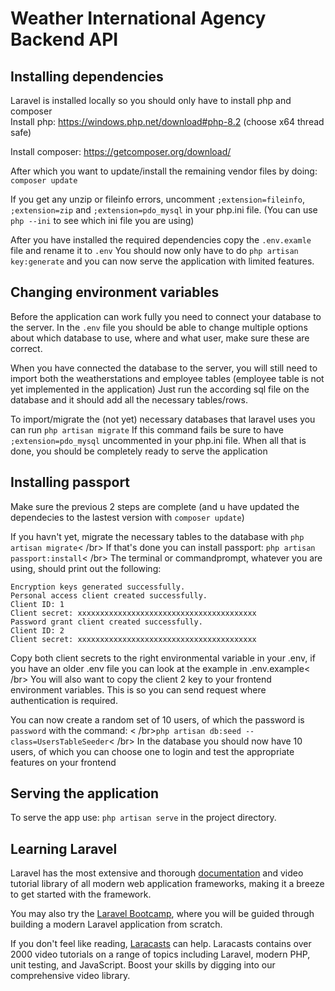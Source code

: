 # Weather International Agency Backend API

## Installing dependencies
Laravel is installed locally so you should only have to install php and composer<br >
Install php: https://windows.php.net/download#php-8.2 (choose x64 thread safe)

Install composer: https://getcomposer.org/download/

After which you want to update/install the remaining vendor files by doing: `composer update`

If you get any unzip or fileinfo errors, uncomment `;extension=fileinfo`, `;extension=zip` and `;extension=pdo_mysql` in your php.ini file. (You can use `php --ini` to see which ini file you are using)

After you have installed the required dependencies copy the `.env.examle` file and rename it to `.env`
You should now only have to do `php artisan key:generate` and you can now serve the application with limited features.

## Changing environment variables
Before the application can work fully you need to connect your database to the server. 
In the `.env` file you should be able to change multiple options about which database to use, where and what user, make sure these are correct.

When you have connected the database to the server, you will still need to import both the weatherstations and employee tables (employee table is not yet implemented in the application)
Just run the according sql file on the database and it should add all the necessary tables/rows.

To import/migrate the (not yet) necessary databases that laravel uses you can run `php artisan migrate` 
If this command fails be sure to have `;extension=pdo_mysql` uncommented in your php.ini file.
When all that is done, you should be completely ready to serve the application

## Installing passport
Make sure the previous 2 steps are complete (and u have updated the dependecies to the lastest version with `composer update`)

If you havn't yet, migrate the necessary tables to the database with `php artisan migrate`< /br>
If that's done you can install passport: `php artisan passport:install`< /br>
The terminal or commandprompt, whatever you are using, should print out the following:
```
Encryption keys generated successfully.
Personal access client created successfully.
Client ID: 1
Client secret: xxxxxxxxxxxxxxxxxxxxxxxxxxxxxxxxxxxxxxxx
Password grant client created successfully.
Client ID: 2
Client secret: xxxxxxxxxxxxxxxxxxxxxxxxxxxxxxxxxxxxxxxx
```
Copy both client secrets to the right environmental variable in your .env, if you have an older .env file you can look at the example in .env.example< /br>
You will also want to copy the client 2 key to your frontend environment variables. This is so you can send request where authentication is required.

You can now create a random set of 10 users, of which the password is `password` with the command: < /br>`php artisan db:seed --class=UsersTableSeeder`< /br>
In the database you should now have 10 users, of which you can choose one to login and test the appropriate features on your frontend

## Serving the application
To serve the app use: `php artisan serve` in the project directory.

## Learning Laravel

Laravel has the most extensive and thorough [documentation](https://laravel.com/docs) and video tutorial library of all modern web application frameworks, making it a breeze to get started with the framework.

You may also try the [Laravel Bootcamp](https://bootcamp.laravel.com), where you will be guided through building a modern Laravel application from scratch.

If you don't feel like reading, [Laracasts](https://laracasts.com) can help. Laracasts contains over 2000 video tutorials on a range of topics including Laravel, modern PHP, unit testing, and JavaScript. Boost your skills by digging into our comprehensive video library.
